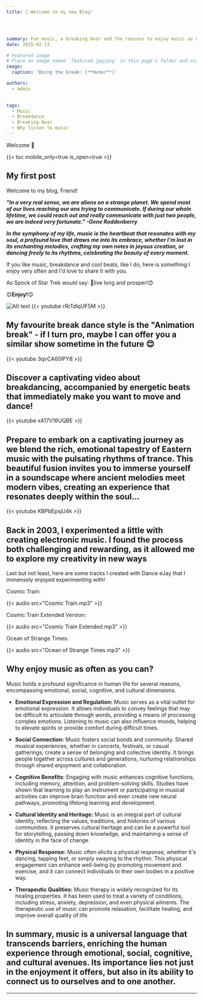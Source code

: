 ```yaml
---
title: 🎉 Welcome to my new Blog!




summary: Fun music, a breaking bear and the reasons to enjoy music as often as you can. 🤩
date: 2025-02-13

# Featured image
# Place an image named `featured.jpg/png` in this page's folder and customize its options here.
image:
  caption: 'Doing the break: [**Hunor**]'

authors:
  - admin
  

tags:
  - Music
  - Breakdance
  - Breaking Bear
  - Why listen to music
---
```


Welcome 👋

{{< toc mobile_only=true is_open=true >}}

## My first post

Welcome to my blog, Friend!

***"In a very real sense, we are aliens on a strange planet. We spend most of our lives reaching our ans trying to communicate. If during our whole lifetime, we could reach out and really communicate with just two people, we are indeed very fortunate." -Gene Roddenberry***

***In the symphony of my life, music is the heartbeat that resonates with my soul, a profound love that draws me into its embrace, whether I'm lost in its enchanting melodies, crafting my own notes in joyous creation, or dancing freely to its rhythms, celebrating the beauty of every moment.***

If you like music, breakdance and cool beats, like I do, here is something I enjoy very often and I'd love to share it with you. 

As Spock of Star Trek would say: 🖖live long and prosper!😊

😊**Enjoy!**😊


![Alt text](/en/post/get-started/bear.gif)
{{< youtube rRrTdlqUF5M >}}

## My favourite break dance style is the "Animation break" - if I turn pro, maybe I can offer you a similar show sometime in the future 😊

{{< youtube 3qvCA60lPY8 >}}

## Discover a captivating video about breakdancing, accompanied by energetic beats that immediately make you want to move and dance!

{{< youtube x417V16UQBE >}}

## Prepare to embark on a captivating journey as we blend the rich, emotional tapestry of Eastern music with the pulsating rhythms of trance. This beautiful fusion invites you to immerse yourself in a soundscape where ancient melodies meet modern vibes, creating an experience that resonates deeply within the soul...

{{< youtube KBPbEpsjU4k >}}

## Back in 2003, I experimented a little with creating electronic music. I found the process both challenging and rewarding, as it allowed me to explore my creativity in new ways

Last but not least, here are some tracks I created with Dance eJay that I immensely enjoyed experimenting with!

Cosmic Train:

{{< audio src="Cosmic Train.mp3" >}}

Cosmic Train Extended Version:

{{< audio src="Cosmic Train Extended.mp3" >}}

Ocean of Strange Times:

{{< audio src="Ocean of Strange Times.mp3" >}}


## Why enjoy music as often as you can?

Music holds a profound significance in human life for several reasons, encompassing emotional, social, cognitive, and cultural dimensions.

- **Emotional Expression and Regulation:** Music serves as a vital outlet for emotional expression. It allows individuals to convey feelings that may be difficult to articulate through words, providing a means of processing complex emotions. Listening to music can also influence moods, helping to elevate spirits or provide comfort during difficult times.

- **Social Connection:** Music fosters social bonds and community. Shared musical experiences, whether in concerts, festivals, or casual gatherings, create a sense of belonging and collective identity. It brings people together across cultures and generations, nurturing relationships through shared enjoyment and collaboration.

- **Cognitive Benefits:** Engaging with music enhances cognitive functions, including memory, attention, and problem-solving skills. Studies have shown that learning to play an instrument or participating in musical activities can improve brain function and even create new neural pathways, promoting lifelong learning and development.

- **Cultural Identity and Heritage:** Music is an integral part of cultural identity, reflecting the values, traditions, and histories of various communities. It preserves cultural heritage and can be a powerful tool for storytelling, passing down knowledge, and maintaining a sense of identity in the face of change.

- **Physical Response:** Music often elicits a physical response, whether it's dancing, tapping feet, or simply swaying to the rhythm. This physical engagement can enhance well-being by promoting movement and exercise, and it can connect individuals to their own bodies in a positive way.

- **Therapeutic Qualities:** Music therapy is widely recognized for its healing properties. It has been used to treat a variety of conditions, including stress, anxiety, depression, and even physical ailments. The therapeutic use of music can promote relaxation, facilitate healing, and improve overall quality of life.

## In summary, music is a universal language that transcends barriers, enriching the human experience through emotional, social, cognitive, and cultural avenues. Its importance lies not just in the enjoyment it offers, but also in its ability to connect us to ourselves and to one another.

---

